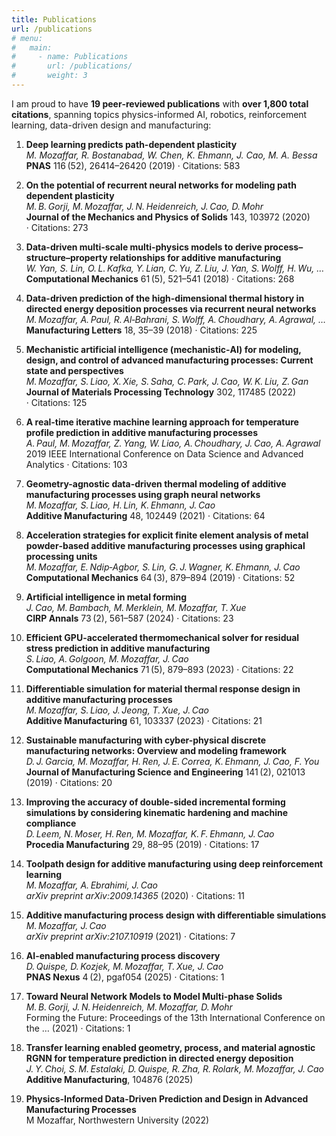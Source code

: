 ```yaml
---
title: Publications
url: /publications
# menu:
#   main:
#     - name: Publications
#       url: /publications/
#       weight: 3
---
```


I am proud to have **19 peer‑reviewed publications** with **over 1,800 total citations**, spanning topics physics-informed AI, robotics, reinforcement learning, data-driven design and manufacturing:

1. **Deep learning predicts path-dependent plasticity**  
   _M. Mozaffar, R. Bostanabad, W. Chen, K. Ehmann, J. Cao, M. A. Bessa_  
   **PNAS** 116 (52), 26414–26420 (2019) · Citations: 583

2. **On the potential of recurrent neural networks for modeling path dependent plasticity**  
   _M. B. Gorji, M. Mozaffar, J. N. Heidenreich, J. Cao, D. Mohr_  
   **Journal of the Mechanics and Physics of Solids** 143, 103972 (2020) · Citations: 273

3. **Data-driven multi-scale multi-physics models to derive process–structure–property relationships for additive manufacturing**  
   _W. Yan, S. Lin, O. L. Kafka, Y. Lian, C. Yu, Z. Liu, J. Yan, S. Wolff, H. Wu, …_  
   **Computational Mechanics** 61 (5), 521–541 (2018) · Citations: 268

4. **Data-driven prediction of the high-dimensional thermal history in directed energy deposition processes via recurrent neural networks**  
   _M. Mozaffar, A. Paul, R. Al‑Bahrani, S. Wolff, A. Choudhary, A. Agrawal, …_  
   **Manufacturing Letters** 18, 35–39 (2018) · Citations: 225

5. **Mechanistic artificial intelligence (mechanistic‑AI) for modeling, design, and control of advanced manufacturing processes: Current state and perspectives**  
   _M. Mozaffar, S. Liao, X. Xie, S. Saha, C. Park, J. Cao, W. K. Liu, Z. Gan_  
   **Journal of Materials Processing Technology** 302, 117485 (2022) · Citations: 125

6. **A real-time iterative machine learning approach for temperature profile prediction in additive manufacturing processes**  
   _A. Paul, M. Mozaffar, Z. Yang, W. Liao, A. Choudhary, J. Cao, A. Agrawal_  
   2019 IEEE International Conference on Data Science and Advanced Analytics · Citations: 103

7. **Geometry-agnostic data-driven thermal modeling of additive manufacturing processes using graph neural networks**  
   _M. Mozaffar, S. Liao, H. Lin, K. Ehmann, J. Cao_  
   **Additive Manufacturing** 48, 102449 (2021) · Citations: 64

8. **Acceleration strategies for explicit finite element analysis of metal powder‑based additive manufacturing processes using graphical processing units**  
   _M. Mozaffar, E. Ndip‑Agbor, S. Lin, G. J. Wagner, K. Ehmann, J. Cao_  
   **Computational Mechanics** 64 (3), 879–894 (2019) · Citations: 52

9. **Artificial intelligence in metal forming**  
   _J. Cao, M. Bambach, M. Merklein, M. Mozaffar, T. Xue_  
   **CIRP Annals** 73 (2), 561–587 (2024) · Citations: 23

10. **Efficient GPU-accelerated thermomechanical solver for residual stress prediction in additive manufacturing**  
    _S. Liao, A. Golgoon, M. Mozaffar, J. Cao_  
    **Computational Mechanics** 71 (5), 879–893 (2023) · Citations: 22

11. **Differentiable simulation for material thermal response design in additive manufacturing processes**  
    _M. Mozaffar, S. Liao, J. Jeong, T. Xue, J. Cao_  
    **Additive Manufacturing** 61, 103337 (2023) · Citations: 21

12. **Sustainable manufacturing with cyber-physical discrete manufacturing networks: Overview and modeling framework**  
    _D. J. Garcia, M. Mozaffar, H. Ren, J. E. Correa, K. Ehmann, J. Cao, F. You_  
    **Journal of Manufacturing Science and Engineering** 141 (2), 021013 (2019) · Citations: 20

13. **Improving the accuracy of double-sided incremental forming simulations by considering kinematic hardening and machine compliance**  
    _D. Leem, N. Moser, H. Ren, M. Mozaffar, K. F. Ehmann, J. Cao_  
    **Procedia Manufacturing** 29, 88–95 (2019) · Citations: 17

14. **Toolpath design for additive manufacturing using deep reinforcement learning**  
    _M. Mozaffar, A. Ebrahimi, J. Cao_  
    _arXiv preprint arXiv:2009.14365_ (2020) · Citations: 11

15. **Additive manufacturing process design with differentiable simulations**  
    _M. Mozaffar, J. Cao_  
    _arXiv preprint arXiv:2107.10919_ (2021) · Citations: 7

16. **AI-enabled manufacturing process discovery**  
    _D. Quispe, D. Kozjek, M. Mozaffar, T. Xue, J. Cao_  
    **PNAS Nexus** 4 (2), pgaf054 (2025) · Citations: 1

17. **Toward Neural Network Models to Model Multi-phase Solids**  
    _M. B. Gorji, J. N. Heidenreich, M. Mozaffar, D. Mohr_  
    Forming the Future: Proceedings of the 13th International Conference on the … (2021) · Citations: 1

18. **Transfer learning enabled geometry, process, and material agnostic RGNN for temperature prediction in directed energy deposition**  
    _J. Y. Choi, S. M. Estalaki, D. Quispe, R. Zha, R. Rolark, M. Mozaffar, J. Cao_  
    **Additive Manufacturing**, 104876 (2025)

19. **Physics-Informed Data-Driven Prediction and Design in Advanced Manufacturing Processes**  
    M Mozaffar, Northwestern University (2022)
